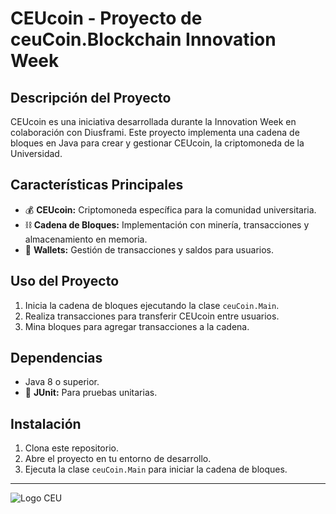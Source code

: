 # CEUcoin - Proyecto de ceuCoin.Blockchain Innovation Week

## Descripción del Proyecto

CEUcoin es una iniciativa desarrollada durante la Innovation Week en colaboración con Diusframi. 
Este proyecto implementa una cadena de bloques en Java para crear y gestionar CEUcoin, la criptomoneda de la Universidad.

## Características Principales

- 💰 **CEUcoin:** Criptomoneda específica para la comunidad universitaria.
- ⛓️ **Cadena de Bloques:** Implementación con minería, transacciones y almacenamiento en memoria.
- 💼 **Wallets:** Gestión de transacciones y saldos para usuarios.

## Uso del Proyecto

1. Inicia la cadena de bloques ejecutando la clase `ceuCoin.Main`.
2. Realiza transacciones para transferir CEUcoin entre usuarios.
3. Mina bloques para agregar transacciones a la cadena.

## Dependencias

- Java 8 o superior.
- 🧪 **JUnit:** Para pruebas unitarias.

## Instalación

1. Clona este repositorio.
2. Abre el proyecto en tu entorno de desarrollo.
3. Ejecuta la clase `ceuCoin.Main` para iniciar la cadena de bloques.



---

![Logo CEU](https://upload.wikimedia.org/wikipedia/commons/thumb/5/5f/Logo-Universidad_CEU_San_Pablo.jpg/640px-Logo-Universidad_CEU_San_Pablo.jpg)


